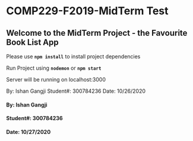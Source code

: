 # COMP229-F2019-MidTerm Test

## Welcome to the MidTerm Project - the Favourite Book List App

Please use **`npm install`** to install project dependencies

Run Project using **`nodemon`** or **`npm start`**

Server will be running on localhost:3000

By: Ishan Gangji
Student#: 300784236
Date: 10/26/2020

#### By: Ishan Gangji

#### Student#: 300784236

#### Date: 10/27/2020
